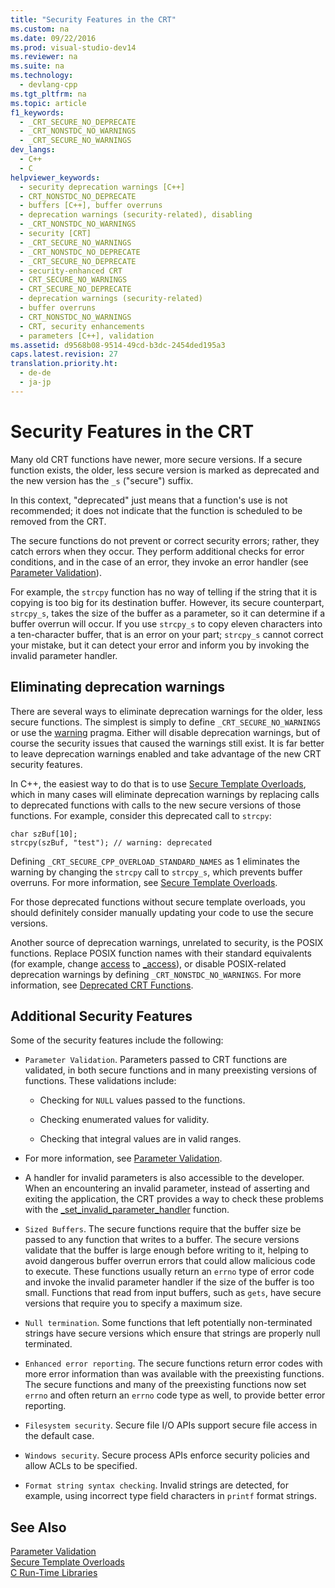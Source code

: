 ```yaml
---
title: "Security Features in the CRT"
ms.custom: na
ms.date: 09/22/2016
ms.prod: visual-studio-dev14
ms.reviewer: na
ms.suite: na
ms.technology: 
  - devlang-cpp
ms.tgt_pltfrm: na
ms.topic: article
f1_keywords: 
  - _CRT_SECURE_NO_DEPRECATE
  - _CRT_NONSTDC_NO_WARNINGS
  - _CRT_SECURE_NO_WARNINGS
dev_langs: 
  - C++
  - C
helpviewer_keywords: 
  - security deprecation warnings [C++]
  - CRT_NONSTDC_NO_DEPRECATE
  - buffers [C++], buffer overruns
  - deprecation warnings (security-related), disabling
  - _CRT_NONSTDC_NO_WARNINGS
  - security [CRT]
  - _CRT_SECURE_NO_WARNINGS
  - _CRT_NONSTDC_NO_DEPRECATE
  - _CRT_SECURE_NO_DEPRECATE
  - security-enhanced CRT
  - CRT_SECURE_NO_WARNINGS
  - CRT_SECURE_NO_DEPRECATE
  - deprecation warnings (security-related)
  - buffer overruns
  - CRT_NONSTDC_NO_WARNINGS
  - CRT, security enhancements
  - parameters [C++], validation
ms.assetid: d9568b08-9514-49cd-b3dc-2454ded195a3
caps.latest.revision: 27
translation.priority.ht: 
  - de-de
  - ja-jp
---
```

# Security Features in the CRT
Many old CRT functions have newer, more secure versions. If a secure function exists, the older, less secure version is marked as deprecated and the new version has the `_s` ("secure") suffix.  
  
 In this context, "deprecated" just means that a function's use is not recommended; it does not indicate that the function is scheduled to be removed from the CRT.  
  
 The secure functions do not prevent or correct security errors; rather, they catch errors when they occur. They perform additional checks for error conditions, and in the case of an error, they invoke an error handler (see [Parameter Validation](../vs140/parameter-validation.md)).  
  
 For example, the `strcpy` function has no way of telling if the string that it is copying is too big for its destination buffer. However, its secure counterpart, `strcpy_s`, takes the size of the buffer as a parameter, so it can determine if a buffer overrun will occur. If you use `strcpy_s` to copy eleven characters into a ten-character buffer, that is an error on your part; `strcpy_s` cannot correct your mistake, but it can detect your error and inform you by invoking the invalid parameter handler.  
  
## Eliminating deprecation warnings  
 There are several ways to eliminate deprecation warnings for the older, less secure functions. The simplest is simply to define `_CRT_SECURE_NO_WARNINGS` or use the [warning](../vs140/warning.md) pragma. Either will disable deprecation warnings, but of course the security issues that caused the warnings still exist. It is far better to leave deprecation warnings enabled and take advantage of the new CRT security features.  
  
 In C++, the easiest way to do that is to use [Secure Template Overloads](../vs140/secure-template-overloads.md), which in many cases will eliminate deprecation warnings by replacing calls to deprecated functions with calls to the new secure versions of those functions. For example, consider this deprecated call to `strcpy`:  
  
```  
char szBuf[10];   
strcpy(szBuf, "test"); // warning: deprecated   
```  
  
 Defining `_CRT_SECURE_CPP_OVERLOAD_STANDARD_NAMES` as 1 eliminates the warning by changing the `strcpy` call to `strcpy_s`, which prevents buffer overruns. For more information, see [Secure Template Overloads](../vs140/secure-template-overloads.md).  
  
 For those deprecated functions without secure template overloads, you should definitely consider manually updating your code to use the secure versions.  
  
 Another source of deprecation warnings, unrelated to security, is the POSIX functions. Replace POSIX function names with their standard equivalents (for example, change [access](../vs140/access--crt-.md) to [_access](../vs140/_access--_waccess.md)), or disable POSIX-related deprecation warnings by defining `_CRT_NONSTDC_NO_WARNINGS`. For more information, see [Deprecated CRT Functions](assetId:///7e259932-c6c8-4c1a-9637-639e591681a5).  
  
## Additional Security Features  
 Some of the security features include the following:  
  
-   `Parameter Validation`. Parameters passed to CRT functions are validated, in both secure functions and in many preexisting versions of functions. These validations include:  
  
    -   Checking for `NULL` values passed to the functions.  
  
    -   Checking enumerated values for validity.  
  
    -   Checking that integral values are in valid ranges.  
  
-   For more information, see [Parameter Validation](../vs140/parameter-validation.md).  
  
-   A handler for invalid parameters is also accessible to the developer. When an encountering an invalid parameter, instead of asserting and exiting the application, the CRT provides a way to check these problems with the [_set_invalid_parameter_handler](../vs140/_set_invalid_parameter_handler--_set_thread_local_invalid_parameter_handler.md) function.  
  
-   `Sized Buffers`. The secure functions require that the buffer size be passed to any function that writes to a buffer. The secure versions validate that the buffer is large enough before writing to it, helping to avoid dangerous buffer overrun errors that could allow malicious code to execute. These functions usually return an `errno` type of error code and invoke the invalid parameter handler if the size of the buffer is too small. Functions that read from input buffers, such as `gets`, have secure versions that require you to specify a maximum size.  
  
-   `Null termination`. Some functions that left potentially non-terminated strings have secure versions which ensure that strings are properly null terminated.  
  
-   `Enhanced error reporting`. The secure functions return error codes with more error information than was available with the preexisting functions. The secure functions and many of the preexisting functions now set `errno` and often return an `errno` code type as well, to provide better error reporting.  
  
-   `Filesystem security`. Secure file I/O APIs support secure file access in the default case.  
  
-   `Windows security`. Secure process APIs enforce security policies and allow ACLs to be specified.  
  
-   `Format string syntax checking`. Invalid strings are detected, for example, using incorrect type field characters in `printf` format strings.  
  
## See Also  
 [Parameter Validation](../vs140/parameter-validation.md)   
 [Secure Template Overloads](../vs140/secure-template-overloads.md)   
 [C Run-Time Libraries](../vs140/crt-library-features.md)